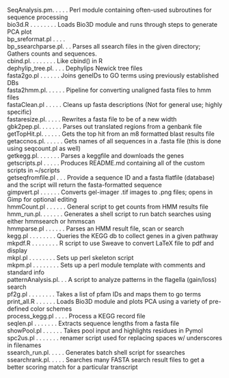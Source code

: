 SeqAnalysis.pm. . . . . Perl module containing often-used subroutines for sequence processing<br>
bio3d.R . . . . . . . . Loads Bio3D module and runs through steps to generate PCA plot<br>
bp_sreformat.pl . . . . <br>
bp_ssearchparse.pl. . . Parses all ssearch files in the given directory; Gathers counts and sequences.<br>
cbind.pl. . . . . . . . Like cbind() in R <br>
dephylip_tree.pl. . . . Dephylips Newick tree files<br>
fasta2go.pl . . . . . . Joins geneIDs to GO terms using previously established DBs <br>
fasta2hmm.pl. . . . . . Pipeline for converting unaligned fasta files to hmm files<br>
fastaClean.pl . . . . . Cleans up fasta descriptions (Not for general use; highly specific) <br>
fastaresize.pl. . . . . Rewrites a fasta file to be of a new width<br>
gbk2pep.pl. . . . . . . Parses out translated regions from a genbank file<br>
getTopHit.pl. . . . . . Gets the top hit from an m8 formatted blast results file <br>
getaccnos.pl. . . . . . Gets names of all sequences in a .fasta file (this is done using seqcount.pl as well)<br>
getkegg.pl. . . . . . . Parses a keggfile and downloads the genes <br>
getscripts.pl . . . . . Produces README.md containing all of the custom scripts in ~/scripts<br>
getseqfromfile.pl . . . Provide a sequence ID and a fasta flatfile (database) and the script will return the fasta-formatted sequence<br>
gimpvert.pl . . . . . . Converts gel-imager .tif images to .png files; opens in Gimp for optional editing<br>
hmmCount.pl . . . . . . General script to get counts from HMM results file <br>
hmm_run.pl. . . . . . . Generates a shell script to run batch searches using either hmmsearch or hmmscan<br>
hmmparse.pl . . . . . . Parses an HMM result file, scan or search<br>
kegg.pl . . . . . . . . Queries the KEGG db to collect genes in a given pathway<br>
mkpdf.R . . . . . . . . R script to use Sweave to convert LaTeX file to pdf and display<br>
mkpl.pl . . . . . . . . Sets up perl skeleton script<br>
mkpm.pl . . . . . . . . Sets up a perl module template with comments and standard info<br>
patternAnalysis.pl. . . A script to analyze patterns in the flagella (gain/loss) search<br>
pf2g.pl . . . . . . . . Takes a list of pfam IDs and maps them to go terms<br>
print_all.R . . . . . . Loads Bio3D module and plots PCA using a variety of pre-defined color schemes<br>
process_kegg.pl . . . . Process a KEGG record file<br>
seqlen.pl . . . . . . . Extracts sequence lengths from a fasta file<br>
showPool.pl . . . . . . Takes pool input and highlights residues in Pymol<br>
spc2us.pl . . . . . . . renamer script used for replacing spaces w/ underscores in filenames<br>
ssearch_run.pl. . . . . Generates batch shell script for ssearches<br>
ssearchrank.pl. . . . . Searches many FASTA search result files to get a better scoring match for a particular transcript<br>
